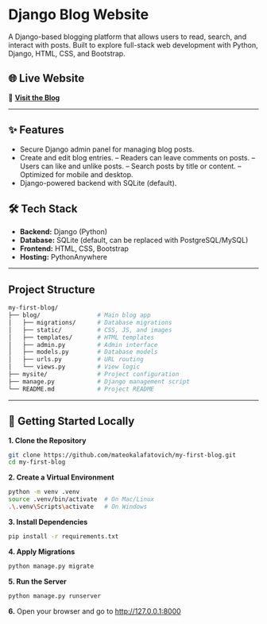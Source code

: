 # Django Blog Website

A Django-based blogging platform that allows users to read, search, and interact with posts.
Built to explore full-stack web development with Python, Django, HTML, CSS, and Bootstrap.

## 🌐 Live Website  
🔗 **[Visit the Blog](https://makala.pythonanywhere.com/)**

---

## ✨ Features
- Secure Django admin panel for managing blog posts.
- Create and edit blog entries.
– Readers can leave comments on posts.
– Users can like and unlike posts.
– Search posts by title or content.
– Optimized for mobile and desktop.
- Django-powered backend with SQLite (default).

## 🛠️ Tech Stack
- **Backend:** Django (Python)
- **Database:** SQLite (default, can be replaced with PostgreSQL/MySQL)
- **Frontend:** HTML, CSS, Bootstrap
- **Hosting:** PythonAnywhere

---

## Project Structure
```bash
my-first-blog/
├── blog/                # Main blog app
│   ├── migrations/      # Database migrations
│   ├── static/          # CSS, JS, and images
│   ├── templates/       # HTML templates
│   ├── admin.py         # Admin interface
│   ├── models.py        # Database models
│   ├── urls.py          # URL routing
│   └── views.py         # View logic
├── mysite/              # Project configuration
├── manage.py            # Django management script
└── README.md            # Project README
```

---

## 🚀 Getting Started Locally  

**1. Clone the Repository**

```bash
git clone https://github.com/mateokalafatovich/my-first-blog.git
cd my-first-blog
```

**2. Create a Virtual Environment**

```bash
python -m venv .venv
source .venv/bin/activate  # On Mac/Linux
.\.venv\Scripts\activate   # On Windows
```

**3. Install Dependencies**

```bash
pip install -r requirements.txt
```

**4. Apply Migrations**

```bash
python manage.py migrate
```

**5. Run the Server**

```bash
python manage.py runserver
```

**6.** Open your browser and go to http://127.0.0.1:8000
